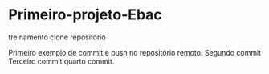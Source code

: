 # Primeiro-projeto-Ebac
treinamento clone repositório

Primeiro exemplo de commit e push no repositório remoto.
Segundo commit
Terceiro commit
quarto commit.

